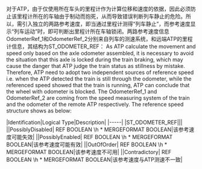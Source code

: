 ﻿
对于ATP，由于仅使用所在车头的里程计作为计算位移和速度的依据，因此必须防止该里程计所在的车轴由于制动而抱死，从而导致错误判断列车静止的危险。所以，需引入独立的两路参考速度，即当通过里程计测得“列车静止”，而参考速度显示“列车运动”时，即可判断出里程计所在车轴锁闭。两路参考速度信息OdometerRef_1和OdometerRef_2分别来自列车的测速系统，和远端ATP的里程计信息，其结构为ST_ODOMETER_REF：
As ATP calculate the movement and speed only based on the axle odometer assembled, it is necessary to avoid the situation that this axle is locked during the train braking, which may cause the danger that ATP judge the train status as stillness by mistake. Therefore, ATP need to adopt two independent sources of reference speed i.e. when the ATP detected the train is still through the odometer, while the referenced speed showed that the train is running, ATP can conclude that the wheel with odometer is blocked. The OdometerRef_1 and OdometerRef_2 are coming from the speed measuring system of the train and the odometer of the remote ATP respectively. The reference speed structure shows as below:

|Identification|Logical Type|Description|
|-----|
|ST_ODOMETER_REF|||
||PossiblyDisabled| REF BOOLEAN \h  \* MERGEFORMAT BOOLEAN|该参考速度可能失效|
||PossiblyEnabled| REF BOOLEAN \h  \* MERGEFORMAT BOOLEAN|该参考速度可能有效|
||OutOfOrder| REF BOOLEAN \h  \* MERGEFORMAT BOOLEAN|该参考速度不可用|
||Contradictory| REF BOOLEAN \h  \* MERGEFORMAT BOOLEAN|该参考速度与ATP测速不一致|

